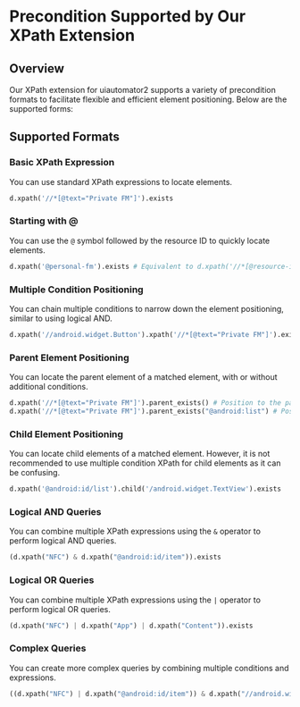 # Precondition Supported by Our XPath Extension

## Overview

Our XPath extension for uiautomator2 supports a variety of precondition formats to facilitate flexible and efficient element positioning. Below are the supported forms:

## Supported Formats

### Basic XPath Expression

You can use standard XPath expressions to locate elements.

```python
d.xpath('//*[@text="Private FM"]').exists
```

### Starting with @

You can use the `@` symbol followed by the resource ID to quickly locate elements.

```python
d.xpath('@personal-fm').exists # Equivalent to d.xpath('//*[@resource-id="personal-fm"]').exists
```

### Multiple Condition Positioning

You can chain multiple conditions to narrow down the element positioning, similar to using logical AND.

```python
d.xpath('//android.widget.Button').xpath('//*[@text="Private FM"]').exists
```

### Parent Element Positioning

You can locate the parent element of a matched element, with or without additional conditions.

```python
d.xpath('//*[@text="Private FM"]').parent_exists() # Position to the parent element
d.xpath('//*[@text="Private FM"]').parent_exists("@android:list") # Position to the parent element that meets the condition
```

### Child Element Positioning

You can locate child elements of a matched element. However, it is not recommended to use multiple condition XPath for child elements as it can be confusing.

```python
d.xpath('@android:id/list').child('/android.widget.TextView').exists
```

### Logical AND Queries

You can combine multiple XPath expressions using the `&` operator to perform logical AND queries.

```python
(d.xpath("NFC") & d.xpath("@android:id/item")).exists
```

### Logical OR Queries

You can combine multiple XPath expressions using the `|` operator to perform logical OR queries.

```python
(d.xpath("NFC") | d.xpath("App") | d.xpath("Content")).exists
```

### Complex Queries

You can create more complex queries by combining multiple conditions and expressions.

```python
((d.xpath("NFC") | d.xpath("@android:id/item")) & d.xpath("//android.widget.TextView")).exists
```

